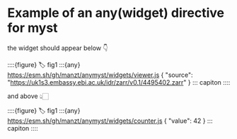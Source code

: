 # Example of an any(widget) directive for myst

the widget should appear below 👇

::::{figure} :label: fig1 :::{any}
https://esm.sh/gh/manzt/anymyst/widgets/viewer.js { "source":
"https://uk1s3.embassy.ebi.ac.uk/idr/zarr/v0.1/4495402.zarr" } ::: capiton ::::

and above 👆🏻

::::{figure} :label: fig1 :::{any}
https://esm.sh/gh/manzt/anymyst/widgets/counter.js { "value": 42 } ::: capiton
::::
